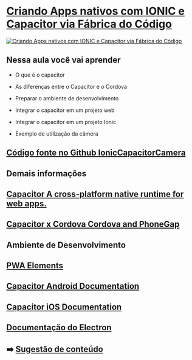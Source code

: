 # [Criando Apps nativos com IONIC e Capacitor via Fábrica do Código](https://youtu.be/GyBjSiQWMec)

[![Criando Apps nativos com IONIC e Capacitor via Fábrica do Código](http://img.youtube.com/vi/GyBjSiQWMec/0.jpg)](http://www.youtube.com/watch?v=GyBjSiQWMec "Criando Apps nativos com IONIC e Capacitor via Fábrica do Código")

## Nessa aula você vai aprender

- O que é o capacitor

- As diferenças entre o Capacitor e o Cordova

- Preparar o ambiente de desenvolvimento

- Integrar o capacitor em um projeto web

- Integrar o capacitor em um projeto Ionic

- Exemplo de utilização da câmera


## [Código fonte no **Github IonicCapacitorCamera**](https://github.com/fabricadecodigo/IonicCapacitorCamera)


## Demais informações


## [Capacitor A cross-platform native runtime for web apps.](https://capacitorjs.com/)

## [Capacitor x Cordova Cordova and PhoneGap](https://capacitorjs.com/docs/cordova)


## Ambiente de Desenvolvimento


## [PWA Elements](https://capacitorjs.com/docs/web/pwa-elements)

## [Capacitor Android Documentation](https://capacitorjs.com/docs/android)

## [Capacitor iOS Documentation](https://capacitorjs.com/docs/ios)

## [Documentação do Electron](https://www.electronjs.org/docs) 

## ➡️ [Sugestão de conteúdo](https://forms.gle/Dsvwyxs31cJnC23k8) 
